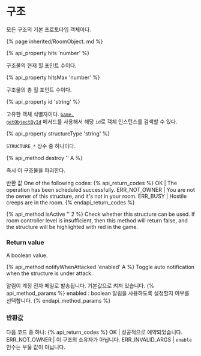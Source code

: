 # 구조

모든 구조의 기본 프로토타입 객체이다.

{% page inherited/RoomObject. md %}

{% api_property hits 'number' %}

구조물의 현재 힐 포인트 수이다.


{% api_property hitsMax 'number' %}

구조물의 총 힐 포인트 수이다.


{% api_property id 'string' %}

고유한 객체 식별자이다. <a href="#Game. getObjectById"><code>Game. getObjectById</code></a> 메서드를 사용해서 해당 <code>id</code>로 객체 인스턴스를 검색할 수 있다.


{% api_property structureType 'string' %}

<code>STRUCTURE_*</code> 상수 중 하나이다.


{% api_method destroy '' A %}

즉시 이 구조물을 파괴한다.

반환 값
One of the following codes:
{% api_return_codes %}
OK | The operation has been scheduled successfully. 
ERR_NOT_OWNER | You are not the owner of this structure, and it's not in your room. 
ERR_BUSY | Hostile creeps are in the room. 
{% endapi_return_codes %}



{% api_method isActive '' 2 %}
Check whether this structure can be used. If room controller level is insufficient, then this method will return false, and the structure will be highlighted with red in the game.



### Return value
A boolean value.

{% api_method notifyWhenAttacked 'enabled' A %}
Toggle auto notification when the structure is under attack.

알림이 계정 전자 메일로 발송됩니다. 기본값으로 켜져 있습니다.
{% api_method_params %}
enabled : boolean
알림을 사용하도록 설정할지 여부를 선택합니다.
{% endapi_method_params %}

### 반환값

다음 코드 중 하나:
{% api_return_codes %}
OK | 성공적으로 예약되었습니다.
ERR_NOT_OWNER | 이 구조의 소유자가 아닙니다.
ERR_INVALID_ARGS | <code>enable</code> 인수는 부울 값이 아닙니다.